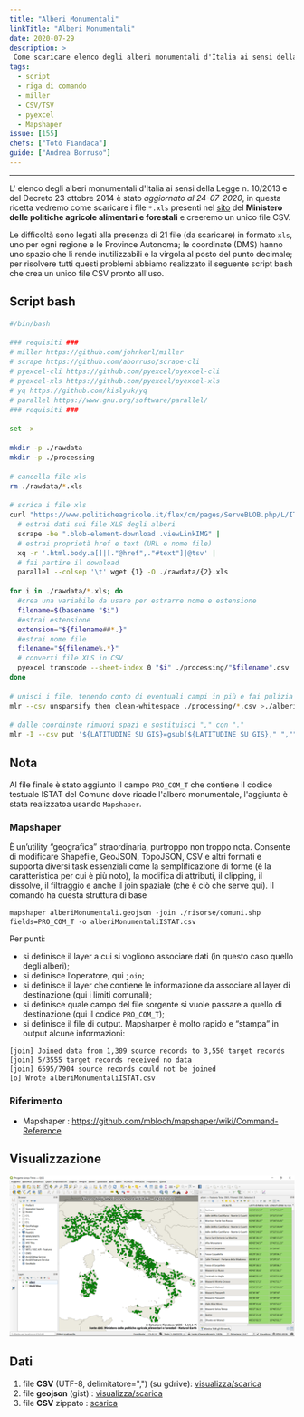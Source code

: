 ```yaml
---
title: "Alberi Monumentali"
linkTitle: "Alberi Monumentali"
date: 2020-07-29
description: >
 Come scaricare elenco degli alberi monumentali d'Italia ai sensi della Legge n. 10/2013 e del Decreto 23 ottobre 2014.
tags:
  - script
  - riga di comando
  - miller
  - CSV/TSV
  - pyexcel
  - Mapshaper
issue: [155]
chefs: ["Totò Fiandaca"]
guide: ["Andrea Borruso"]
---
```


---

L' elenco degli alberi monumentali d'Italia ai sensi della Legge n. 10/2013 e del Decreto 23 ottobre 2014 è stato _aggiornato al 24-07-2020_, in questa ricetta vedremo come scaricare i file `*.xls` presenti nel [sito](https://www.politicheagricole.it/flex/cm/pages/ServeBLOB.php/L/IT/IDPagina/11260) del **Ministero delle politiche agricole alimentari e forestali** e creeremo un unico file CSV.

Le difficoltà sono legati alla presenza di 21 file (da scaricare) in formato `xls`, uno per ogni regione e le Province Autonoma; le coordinate (DMS) hanno uno spazio che li rende inutilizzabili e la virgola al posto del punto decimale; per risolvere tutti questi problemi abbiamo realizzato il seguente script bash che crea un unico file CSV pronto all'uso.

## Script bash

```bash
#/bin/bash

### requisiti ###
# miller https://github.com/johnkerl/miller
# scrape https://github.com/aborruso/scrape-cli
# pyexcel-cli https://github.com/pyexcel/pyexcel-cli
# pyexcel-xls https://github.com/pyexcel/pyexcel-xls
# yq https://github.com/kislyuk/yq
# parallel https://www.gnu.org/software/parallel/
### requisiti ###

set -x

mkdir -p ./rawdata
mkdir -p ./processing

# cancella file xls
rm ./rawdata/*.xls

# scrica i file xls
curl "https://www.politicheagricole.it/flex/cm/pages/ServeBLOB.php/L/IT/IDPagina/11260" |
  # estrai dati sui file XLS degli alberi
  scrape -be ".blob-element-download .viewLinkIMG" |
  # estrai proprietà href e text (URL e nome file)
  xq -r '.html.body.a[]|[."@href",."#text"]|@tsv' |
  # fai partire il download
  parallel --colsep '\t' wget {1} -O ./rawdata/{2}.xls

for i in ./rawdata/*.xls; do
  #crea una variabile da usare per estrarre nome e estensione
  filename=$(basename "$i")
  #estrai estensione
  extension="${filename##*.}"
  #estrai nome file
  filename="${filename%.*}"
  # converti file XLS in CSV
  pyexcel transcode --sheet-index 0 "$i" ./processing/"$filename".csv
done

# unisci i file, tenendo conto di eventuali campi in più e fai pulizia di eventuali spazi bianchi in più
mlr --csv unsparsify then clean-whitespace ./processing/*.csv >./alberi.csv

# dalle coordinate rimuovi spazi e sostituisci "," con "."
mlr -I --csv put '${LATITUDINE SU GIS}=gsub(${LATITUDINE SU GIS}," ","");${LONGITUDINE SU GIS}=gsub(${LONGITUDINE SU GIS}," ","");${LATITUDINE SU GIS}=gsub(${LATITUDINE SU GIS},",",".");${LONGITUDINE SU GIS}=gsub(${LONGITUDINE SU GIS},",",".")' ./alberi.csv
```
## Nota

Al file finale è stato aggiunto il campo `PRO_COM_T` che contiene il codice testuale ISTAT del Comune dove ricade l'albero monumentale, l'aggiunta è stata realizzatoa usando `Mapshaper`.

### Mapshaper

È un’utility “geografica” straordinaria, purtroppo non troppo nota. Consente di modificare Shapefile, GeoJSON, TopoJSON, CSV e altri formati e supporta diversi task essenziali come la semplificazione di forme (è la caratteristica per cui è più noto), la modifica di attributi, il clipping, il dissolve, il filtraggio e anche il join spaziale (che è ciò che serve qui).
Il comando ha questa struttura di base

```
mapshaper alberiMonumentali.geojson -join ./risorse/comuni.shp fields=PRO_COM_T -o alberiMonumentaliISTAT.csv
```

Per punti:

* si definisce il layer a cui si vogliono associare dati (in questo caso quello degli alberi);
* si definisce l’operatore, qui `join`;
* si definisce il layer che contiene le informazione da associare al layer di destinazione (qui i limiti comunali);
* si definisce quale campo del file sorgente si vuole passare a quello di destinazione (qui il codice `PRO_COM_T`);
* si definisce il file di output.
Mapsharper è molto rapido e “stampa” in output alcune informazioni:

```
[join] Joined data from 1,309 source records to 3,550 target records
[join] 5/3555 target records received no data
[join] 6595/7904 source records could not be joined
[o] Wrote alberiMonumentaliISTAT.csv
```
### Riferimento

- Mapshaper : <https://github.com/mbloch/mapshaper/wiki/Command-Reference>

## Visualizzazione

![](alberi.png)

## Dati

1. file **CSV** (UTF-8, delimitatore=",") (su gdrive): [visualizza/scarica](https://docs.google.com/spreadsheets/d/1Hfmpm6yO8Ma7EfFVQSo4GAReXZAFaSlgKeeROvIEcRw/edit?usp=sharing)
2. file **geojson** (gist) : [visualizza/scarica](https://gist.github.com/pigreco/c9e5680d7db7e6e7c405f73dce2c3c47)
3. file **CSV** zippato : [scarica](https://gist.github.com/pigreco/e0f38a1cf6bd90b6f8258f01fda828cc/archive/d3957ba4855a729370db6117e7e5d634cf1832fe.zip)